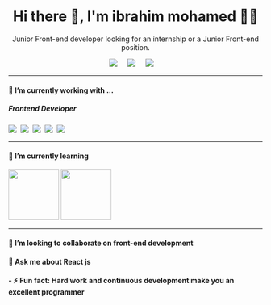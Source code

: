 <h1 align='center'> Hi there 👋, I'm ibrahim mohamed  👩‍💻 </h1>

<p align='center'>
Junior Front-end developer looking for an internship or a Junior Front-end position.
</p>

<p align='center'>
  <a href="https://twitter.com/sharawy02124425"><img src="https://img.shields.io/badge/twitter-%231DA1F2.svg?&style=for-the-badge&logo=twitter&logoColor=white" /></a>&nbsp;&nbsp;&nbsp;&nbsp;
  <a href="https://www.linkedin.com/in/ibrahim-sharawy-42bbbb222/"><img src="https://img.shields.io/badge/linkedin-%230077B5.svg?&style=for-the-badge&logo=linkedin&logoColor=white" /></a>&nbsp;&nbsp;&nbsp;&nbsp;
  <a href="mailto:ibrahimelsha33rawy@gmail.com
"><img src="https://img.shields.io/badge/gmail-%23D14836.svg?&style=for-the-badge&logo=gmail&logoColor=white" /></a>&nbsp;&nbsp;&nbsp;&nbsp;

</p>

<hr>

<h4>🔭  I’m currently working with ...</h4>

<h5>Frontend Developer</h5>
<p >
  <img  src="https://img.shields.io/badge/html5%20-%23e34f26.svg?&style=for-the-badge&logo=html5&logoColor=white" />&nbsp;&nbsp;<img src="https://img.shields.io/badge/CSS3-1572B6?&style=for-the-badge&logo=css3&logoColor=white" />&nbsp;&nbsp;<img src="https://img.shields.io/badge/JavaScript-F7DF1E?style=for-the-badge&logo=javascript&logoColor=black" />&nbsp;&nbsp;<img src="https://img.shields.io/badge/React-20232A?style=for-the-badge&logo=react&logoColor=61DAFB" />&nbsp;&nbsp;<img src="https://img.shields.io/badge/Bootstrap-563D7C?style=for-the-badge&logo=bootstrap&logoColor=white">&nbsp;&nbsp;
</p>

<hr>


<h4> 🌱 I’m currently learning </h4>
<p>
  <img width="100px" src="https://imageio.forbes.com/specials-images/imageserve/5e7cce1921695a000666cc29/Java-14/960x0.jpg?fit=bounds&format=jpg&width=960">
<img width="100px" src="https://www.freecodecamp.org/news/content/images/2021/06/Ekran-Resmi-2019-11-18-18.08.13.png">
</p>
<hr>


<h4> 👯 I’m looking to collaborate on front-end development </h4>

<h4>  💬 Ask me about React js </h4>


<h4>- ⚡ Fun fact: Hard work and continuous development make you an excellent programmer </h4>


